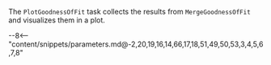 The `PlotGoodnessOfFit` task collects the results from `MergeGoodnessOfFit` and visualizes them in a plot.

<div class="dhi_parameter_table">

--8<-- "content/snippets/parameters.md@-2,20,19,16,14,66,17,18,51,49,50,53,3,4,5,6,7,8"

</div>
